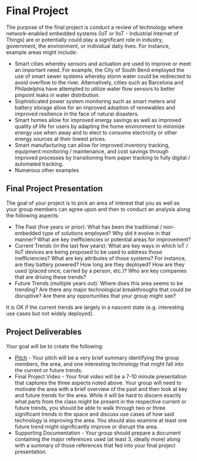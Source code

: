 # Final Project

The purpose of the final project is conduct a review of technology where network-enabled embedded systems (IoT or IIoT - Industrial Internet of Things) are or potentially could play a significant role in industry, government, the environment, or individual daily lives.  For instance, example areas might include:

* Smart cities whereby sensors and actuation are used to improve or meet an important need.  For example, the City of South Bend employed the use of smart sewer systems whereby storm water could be redirected to avoid overflow to the river.  Alternatively, cities such as Barcelona and Philadelphia have attempted to utilize water flow sensors to better pinpoint leaks in water distribution.  
* Sophisticated power system monitoring such as smart meters and battery storage allow for an improved adoption of renewables and improved resilience in the face of natural disasters.
* Smart homes allow for improved energy savings as well as improved quality of life for users by adapting the home environment to minimize energy use when away and to elect to consume electricity or other energy sources at their lowest prices.
* Smart manufacturing can allow for improved inventory tracking, equipment monitoring / maintenance, and cost savings through improved processes by transitioning from paper tracking to fully digital / automated tracking.
* Numerous other examples

## Final Project Presentation

The goal of your project is to pick an area of interest that you as well as your group members can agree upon and then to conduct an analysis along the following aspects:

* The Past (five years or prior): What has been the traditional / non-embedded type of solutions employed?  Why did it evolve in that manner?  What are key inefficiencies or potential areas for improvement?  
* Current Trends (in the last few years): What are key ways in which IoT / IIoT devices are being proposed to be used to address those inefficiencies? What are key attributes of those systems?  For instance, are they battery powered?  How long are they deployed? How are they used (placed once, carried by a person, etc.)?  Who are key companies that are driving these trends?
* Future Trends (multiple years out): Where does this area seems to be trending? Are there any major technological breakthroughs that could be disruptive? Are there any opportunities that your group might see?

It is OK if the current trends are largely in a nascent state (e.g. interesting use cases but not widely deployed).  

## Project Deliverables

Your goal will be to create the following:

* [Pitch](https://github.com/adstriegel/cse34468-su24/blob/main/hw/final-project/fp-pitch.md) - Your pitch will be a very brief summary identifying the group members, the area, and one interesting technology that might fall into the current or future trends.  
* Final Project Video - Your final video will be a 7-10 minute presentation that captures the three aspects noted above.  Your group will need to motivate the area with a brief overview of the past and then look at key and future trends for the area.  While it will be hard to discern exactly what parts from the class might be present in the respective current or future trends, you should be able to walk through two or three significant trends in the space and discuss use cases of how said technology is improving the area.  You should also examine at least one future trend might significantly improve or disrupt the area.
* Supporting Documentation - Your group should prepare a document containing the major references used (at least 3, ideally more) along with a summary of those references that fed into your final project presentation.
